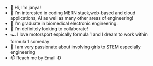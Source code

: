 - 👋 Hi, I’m janya!
- 👀 I’m interested in coding MERN stack,web-based and cloud applications, AI as well as many other areas of engineering!
- 🌱 I’m graduate in biomedical electronic engineering.
- 💞️ I’m definitely looking to collaborate!
- 🏎️ I love motorsport espically formula 1 and I dream to work within formula 1 someday
- 🎯 I am very passionate about involving girls to STEM especially engineering 
- 📫 Reach me by Email :D

<!---
janyas188/janyas188 is a ✨ special ✨ repository because its `README.md` (this file) appears on your GitHub profile.
You can click the Preview link to take a look at your changes.
--->
